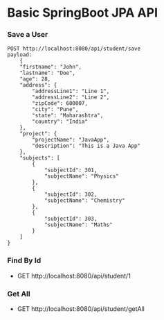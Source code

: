 # Basic SpringBoot JPA API

### Save a User
```
POST http://localhost:8080/api/student/save
payload: 
	{
    "firstname": "John",
    "lastname": "Doe",
    "age": 28,
    "address": {
        "addressLine1": "Line 1",
        "addressLine2": "Line 2",
        "zipCode": 600007,
        "city": "Pune",
        "state": "Maharashtra",
        "country": "India"
    },
    "project": {
        "projectName": "JavaApp",
        "description": "This is a Java App"
    },
    "subjects": [
        {
            "subjectId": 301,
            "subjectName": "Physics"
        },
        {
            "subjectId": 302,
            "subjectName": "Chemistry"
        },
        {
            "subjectId": 303,
            "subjectName": "Maths"
        }
    ]
}
```

### Find By Id
- GET http://localhost:8080/api/student/1

### Get All
- GET http://localhost:8080/api/student/getAll
